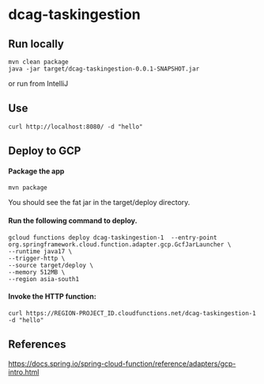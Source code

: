 # dcag-taskingestion

## Run locally
```
mvn clean package
java -jar target/dcag-taskingestion-0.0.1-SNAPSHOT.jar
```

or run from IntelliJ

## Use
`curl http://localhost:8080/ -d "hello"`

## Deploy to GCP

#### Package the app
```
mvn package
```
You should see the fat jar in the target/deploy directory.

#### Run the following command to deploy.
```
gcloud functions deploy dcag-taskingestion-1  --entry-point org.springframework.cloud.function.adapter.gcp.GcfJarLauncher \
--runtime java17 \
--trigger-http \
--source target/deploy \
--memory 512MB \
--region asia-south1
```

#### Invoke the HTTP function:
```
curl https://REGION-PROJECT_ID.cloudfunctions.net/dcag-taskingestion-1 -d "hello"
```

## References
https://docs.spring.io/spring-cloud-function/reference/adapters/gcp-intro.html
